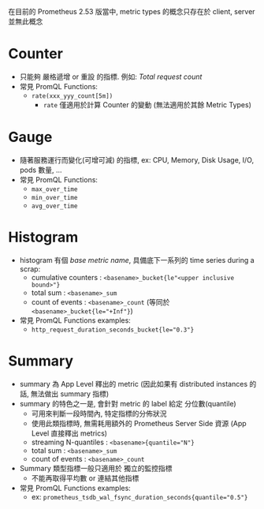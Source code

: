 在目前的 Prometheus 2.53 版當中, metric types 的概念只存在於 client, server 並無此概念


# Counter

- 只能夠 嚴格遞增 or 重設 的指標. 例如: *Total request count*
- 常見 PromQL Functions:
    - `rate(xxx_yyy_count[5m])`
        - `rate` 僅適用於計算 Counter 的變動 (無法適用於其餘 Metric Types)


# Gauge

- 隨著服務運行而變化(可增可減) 的指標, ex: CPU, Memory, Disk Usage, I/O, pods 數量, ...
- 常見 PromQL Functions:
    - `max_over_time`
    - `min_over_time`
    - `avg_over_time`


# Histogram

- histogram 有個 *base metric name*, 具備底下一系列的 time series during a scrap:
    - cumulative counters   : `<basename>_bucket{le"<upper inclusive bound>"}`
    - total sum             : `<basename>_sum`
    - count of events       : `<basename>_count` (等同於 `<basename>_bucket{le="+Inf"}`)
- 常見 PromQL Functions examples:
    - `http_request_duration_seconds_bucket{le="0.3"}`


# Summary

- summary 為 App Level 釋出的 metric (因此如果有 distributed instances 的話, 無法做出 summary 指標)
- summary 的特色之一是, 會針對 metric 的 label 給定 分位數(quantile)
    - 可用來判斷一段時間內, 特定指標的分佈狀況
    - 使用此類指標時, 無需耗用額外的 Prometheus Server Side 資源 (App Level 直接釋出 metrics)
    - streaming N-quantiles : `<basename>{quantile="N"}`
    - total sum             : `<basename>_sum`
    - count of events       : `<basename>_count`
- Summary 類型指標一般只適用於 獨立的監控指標
    - 不能再取得平均數 or 連結其他指標
- 常見 PromQL Functions examples:
    - ex: `prometheus_tsdb_wal_fsync_duration_seconds{quantile="0.5"}`
